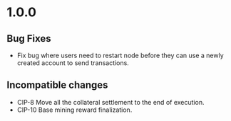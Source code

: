 # 1.0.0

## Bug Fixes

- Fix bug where users need to restart node before they can use a newly created account to send transactions.

## Incompatible changes

- CIP-8 Move all the collateral settlement to the end of execution.
- CIP-10 Base mining reward finalization.